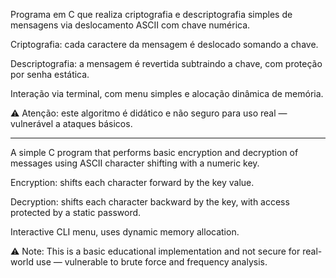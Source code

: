 Programa em C que realiza criptografia e descriptografia simples de mensagens via deslocamento ASCII com chave numérica.

Criptografia: cada caractere da mensagem é deslocado somando a chave.

Descriptografia: a mensagem é revertida subtraindo a chave, com proteção por senha estática.

Interação via terminal, com menu simples e alocação dinâmica de memória.

⚠️ Atenção: este algoritmo é didático e não seguro para uso real — vulnerável a ataques básicos.

-----------------------------------------------------------------------------------------------------------------------------

A simple C program that performs basic encryption and decryption of messages using ASCII character shifting with a numeric key.

Encryption: shifts each character forward by the key value.

Decryption: shifts each character backward by the key, with access protected by a static password.

Interactive CLI menu, uses dynamic memory allocation.

⚠️ Note: This is a basic educational implementation and not secure for real-world use — vulnerable to brute force and frequency analysis.
